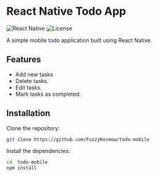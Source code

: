 # React Native Todo App

![React Native](https://img.shields.io/badge/React%20Native-v0.64-blue.svg)
![License](https://img.shields.io/github/license/FuzzyKosmow/todo-mobile)

A simple mobile todo application built using React Native.

## Features

- Add new tasks
- Delete tasks.
- Edit tasks.
- Mark tasks as completed.

## Installation

Clone the repository:

```bash
git clone https://github.com/FuzzyKosmow/todo-mobile
```

Install the dependencies:

```bash
cd  todo-mobile
npm install
```
